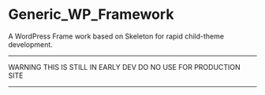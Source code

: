 Generic_WP_Framework
====================
A WordPress Frame work based on Skeleton for rapid child-theme development.

___
WARNING THIS IS STILL IN EARLY DEV DO NO USE FOR PRODUCTION SITE
___
